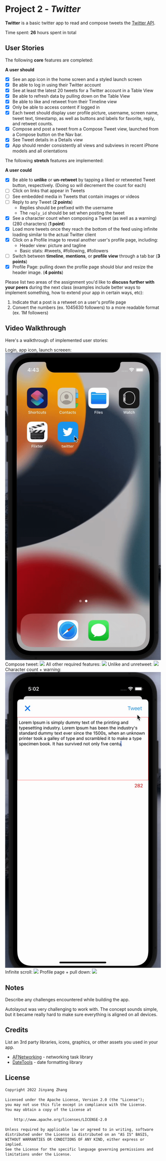 # Project 2 - *Twitter*

**Twitter** is a basic twitter app to read and compose tweets the [Twitter API](https://apps.twitter.com/).

Time spent: **26** hours spent in total

## User Stories

The following **core** features are completed:

**A user should**

- [x] See an app icon in the home screen and a styled launch screen
- [x] Be able to log in using their Twitter account
- [x] See at least the latest 20 tweets for a Twitter account in a Table View
- [x] Be able to refresh data by pulling down on the Table View
- [x] Be able to like and retweet from their Timeline view
- [x] Only be able to access content if logged in
- [x] Each tweet should display user profile picture, username, screen name, tweet text, timestamp, as well as buttons and labels for favorite, reply, and retweet counts.
- [x] Compose and post a tweet from a Compose Tweet view, launched from a Compose button on the Nav bar.
- [x] See Tweet details in a Details view
- [x] App should render consistently all views and subviews in recent iPhone models and all orientations

The following **stretch** features are implemented:

**A user could**

- [x] Be able to **unlike** or **un-retweet** by tapping a liked or retweeted Tweet button, respectively. (Doing so will decrement the count for each)
- [ ] Click on links that appear in Tweets
- [ ] See embedded media in Tweets that contain images or videos
- [ ] Reply to any Tweet (**2 points**)
  - Replies should be prefixed with the username
  - The `reply_id` should be set when posting the tweet
- [x] See a character count when composing a Tweet (as well as a warning) (280 characters) (**1 point**)
- [x] Load more tweets once they reach the bottom of the feed using infinite loading similar to the actual Twitter client
- [x] Click on a Profile image to reveal another user's profile page, including:
  - Header view: picture and tagline
  - Basic stats: #tweets, #following, #followers
- [ ] Switch between **timeline**, **mentions**, or **profile view** through a tab bar (**3 points**)
- [x] Profile Page: pulling down the profile page should blur and resize the header image. (**4 points**)

Please list two areas of the assignment you'd like to **discuss further with your peers** during the next class (examples include better ways to implement something, how to extend your app in certain ways, etc):

1. Indicate that a post is a retweet on a user's profile page
2. Convert the numbers (ex. 1045630 followers) to a more readable format (ex. 1M followers)

## Video Walkthrough

Here's a walkthrough of implemented user stories:

Login, app icon, launch screeen:
![](https://github.com/alicezhang030/Twitter/blob/main/Showcase/login.gif)
Compose tweet:
![](https://github.com/alicezhang030/Twitter/blob/main/Showcase/compose.gif)
All other required features:
![](https://github.com/alicezhang030/Twitter/blob/main/Showcase/all%20but%20compose.gif)
Unlike and unretweet:
![](https://github.com/alicezhang030/Twitter/blob/main/Showcase/unlike_unretweet.gif)
Character count + warning:
![](https://github.com/alicezhang030/Twitter/blob/main/Showcase/char_count.gif)
Infinite scroll:
![](https://github.com/alicezhang030/Twitter/blob/main/Showcase/infin_scroll.gif)
Profile page + pull down:
![](https://github.com/alicezhang030/Twitter/blob/main/Showcase/profile_pull_down.gif)


## Notes

Describe any challenges encountered while building the app.

Autolayout was very challenging to work with. The concept sounds simple, but it became really hard to make sure everything is aligned on all devices.

## Credits

List an 3rd party libraries, icons, graphics, or other assets you used in your app.

- [AFNetworking](https://github.com/AFNetworking/AFNetworking) - networking task library
- [DateTools](https://github.com/MatthewYork/DateTools) - date formatting library

## License

    Copyright 2022 Jinyang Zhang

    Licensed under the Apache License, Version 2.0 (the "License");
    you may not use this file except in compliance with the License.
    You may obtain a copy of the License at

        http://www.apache.org/licenses/LICENSE-2.0

    Unless required by applicable law or agreed to in writing, software
    distributed under the License is distributed on an "AS IS" BASIS,
    WITHOUT WARRANTIES OR CONDITIONS OF ANY KIND, either express or implied.
    See the License for the specific language governing permissions and
    limitations under the License.
